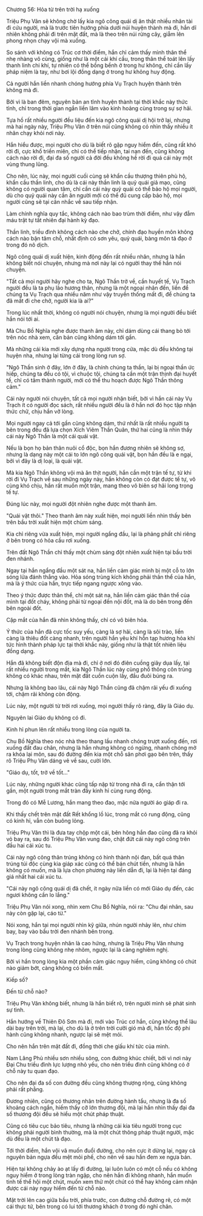 




Chương 56: Hỏa từ trên trời hạ xuống


Triệu Phụ Vân sẽ không chờ lấy kia ngô công quái dị ăn thật nhiều nhân tài đi cứu người, mà là trước tiên hướng phía dưới núi huyện thành mà đi, hắn dĩ nhiên không phải đi trên mặt đất, mà là theo trên núi rừng cây, giẫm lên phong nhọn chạy vội mà xuống.

So sánh với không có Trúc cơ thời điểm, hắn chỉ cảm thấy mình thân thể nhẹ nhàng vô cùng, giống như là một cái khí cầu, trong thân thể toát lên lấy thanh linh chi khí, tự nhiên có thể bồng bềnh ở trong hư không, chỉ cần lấy pháp niệm là tay, như bơi lội đồng dạng ở trong hư không huy động.

Cả người hắn liền nhanh chóng hướng phía Vụ Trạch huyện thành trên không mà đi.

Bởi vì là ban đêm, nguyên bản an tĩnh huyện thành tại thời khắc này thức tỉnh, chỉ trong thời gian ngắn liền lâm vào kinh hoảng cùng trong sự sợ hãi.

Tựa hồ rất nhiều người đều liệu đến kia ngô công quái dị hội trở lại, nhưng mà hai ngày này, Triệu Phụ Vân ở trên núi cũng không có nhìn thấy nhiều ít nhân chạy khỏi nơi này.

Hắn hiểu được, mọi người cho dù là biết rõ gặp nguy hiểm đến, cũng rất khó rời đi, cực khổ triền miên, chỉ có thể tiếp nhận, tai nạn đến, cũng không cách nào rời đi, đại đa số người cả đời đều không hề rời đi quá cái này một vùng thung lũng.

Cho nên, lúc này, mọi người cuối cùng sẽ khẩn cầu thượng thiên phù hộ, khẩn cầu thần linh, cho dù là cái này thần linh là quỷ quái giả mạo, cũng không có người quan tâm, chỉ cần cái này quỷ quái có thể bảo hộ mọi người, dù cho quỷ quái này cần ăn người mới có thể đủ cung cấp bảo hộ, mọi người cũng sẽ tại cân nhắc về sau tiếp nhận.

Làm chính nghĩa quy tắc, không cách nào bao trùm thời điểm, như vậy đẫm máu trật tự tất nhiên đại hành kỳ đạo.

Thần linh, triều đình không cách nào che chở, chính đạo huyền môn không cách nào bận tâm chỗ, nhất định có sơn yêu, quỷ quái, bàng môn tả đạo ở trong đó nô dịch.

Ngô công quái dị xuất hiện, kinh động đến rất nhiều nhân, nhưng là hắn không biết nói chuyện, nhưng mà nơi này lại có người thay thế hắn nói chuyện.

"Tất cả mọi người hãy nghe cho ta, Ngô Thần trở về, cần huyết tế, Vụ Trạch người đều là ta phụ lão hương thân, nhưng là một ngoại nhân đến, liền để chúng ta Vụ Trạch qua nhiều năm như vậy truyền thống mất đi, để chúng ta đã mất đi che chở, người kia là ai?"

Trong lúc nhất thời, không có người nói chuyện, nhưng là mọi người đều biết hắn nói tới ai.

Mà Chu Bồ Nghĩa nghe được thanh âm này, chỉ dám dùng cái thang bò tới trên nóc nhà xem, căn bản cũng không dám tới gần.

Mà những cái kia mới xây dựng nha người trong cửa, mặc dù đều không tại huyện nha, nhưng lại từng cái trong lòng run sợ.

"Ngô Thần sinh ở đây, lớn ở đây, là chính chúng ta thần, lại bị ngoại thần ức hiếp, chúng ta đều có tội, vì chuộc tội, chúng ta cần một trận thịnh đại huyết tế, chỉ có tâm thành người, mới có thể thu hoạch được Ngô Thần thông cảm."

Cái này người nói chuyện, tất cả mọi người nhận biết, bởi vì hắn cái này Vụ Trạch ít có người đọc sách, rất nhiều người đều là ở hắn nơi đó học tập nhận thức chữ, chịu hắn vỡ lòng.

Mọi người ngay cả tới gần cũng không dám, thứ nhất là rất nhiều người ta bên trong đều đã lựa chọn Xích Viêm Thần Quân, thứ hai cũng là nhìn thấy cái này Ngô Thần là một cái quái vật.

Nếu là bọn họ bản thân nuôi cổ độc, bọn hắn đương nhiên sẽ không sợ, nhưng là dạng này một cái to lớn ngô công quái vật, bọn hắn đều là e ngại, bởi vì đây là dị loại, là quái vật.

Mà kia Ngô Thần không vội mà ăn thịt người, hắn cần một trận tế tự, từ khi rời đi Vụ Trạch về sau những ngày này, hắn không còn có đạt được tế tự, vô cùng khó chịu, hắn rất muốn một trận, mang theo vô biên sợ hãi long trọng tế tự.

Đúng lúc này, mọi người đột nhiên nghe được một thanh âm.

"Quái vật thôi." Theo thanh âm này xuất hiện, mọi người liền nhìn thấy bên trên bầu trời xuất hiện một chùm sáng.

Kia chỉ riêng vừa xuất hiện, mọi người ngẩng đầu, lại là phảng phất chỉ riêng ở bên trong có hỏa cầu rơi xuống.

Trên đất Ngô Thần chỉ thấy một chùm sáng đột nhiên xuất hiện tại bầu trời đen nhánh.

Ngay tại hắn ngẩng đầu một sát na, hắn liền cảm giác mình bị một cỗ to lớn sóng lửa đánh thẳng vào. Hỏa sóng trùng kích không phải thân thể của hắn, mà là ý thức của hắn, trực tiếp ngang ngược xông vào.

Theo ý thức được thân thể, chỉ một sát na, hắn liền cảm giác thân thể của mình tại đốt cháy, không phải từ ngoại đến nội đốt, mà là do bên trong đến bên ngoài đốt.

Cặp mắt của hắn đã nhìn không thấy, chỉ có vô biên hỏa.

Ý thức của hắn đã cực tốc suy yếu, càng là sợ hãi, càng là sôi trào, liền càng là thiêu đốt càng nhanh, trên người hắn yêu khí hỗn tạp hương hỏa khí tức hình thành pháp lực tại thời khắc này, giống như là thật tốt nhiên liệu đồng dạng.

Hắn đã không biết độn địa mà đi, chỉ ở nơi đó điên cuồng giãy dụa lấy, tại rất nhiều người trong mắt, kia Ngô Thần lúc này cùng phổ thông côn trùng không có khác nhau, trên mặt đất cuồn cuộn lấy, đầu đuôi búng ra.

Nhưng là không bao lâu, cái này Ngô Thần cũng đã chậm rãi yếu đi xuống tới, chậm rãi không còn động.

Lúc này, một người từ trời rơi xuống, mọi người thấy rõ ràng, đây là Giáo dụ.

Nguyên lai Giáo dụ không có đi.

Kinh hỉ phun lên rất nhiều trong lòng của người ta.

Chu Bồ Nghĩa theo nóc nhà theo thang lầu nhanh chóng trượt xuống đến, rơi xuống đất đau chân, nhưng là hắn nhưng không có ngừng, nhanh chóng mở ra khóa lại môn, sau đó đường đến kia một chỗ sân phơi gạo bên trên, thấy rõ Triệu Phụ Vân dáng vẻ về sau, cười lớn.

"Giáo dụ, tốt, trở về tốt..."

Lúc này, những người khác cũng tấp nập từ trong nhà đi ra, cẩn thận tới gần, một người trong mắt tràn đầy kinh hỉ cùng rung động.

Trong đó có Mễ Lương, hắn mang theo đao, mặc nửa người áo giáp đi ra.

Khi thấy chết trên mặt đất Rết khổng lồ lúc, trong mắt có rung động, cũng có kinh hỉ, vẫn còn buông lỏng.

Triệu Phụ Vân thì là đưa tay chộp một cái, bên hông hắn đao cũng đã ra khỏi vỏ bay ra, sau đó Triệu Phụ Vân vung đao, chặt đứt cái này ngô công trên đầu hai cái xúc tu.

Cái này ngô công thân trúng không có hình thành nội đan, bất quá thân trúng túi độc cùng kia giáp xác cũng có thể bán chút tiền, nhưng là hắn không có muốn, mà là lựa chọn phương này liền dẫn đi, lại là hiện tại đáng giá nhất hai cái xúc tu.

"Cái này ngô công quái dị đã chết, ít ngày nữa liền có mới Giáo dụ đến, các ngươi không cần lo lắng."

Triệu Phụ Vân nói xong, nhìn xem Chu Bồ Nghĩa, nói ra: "Chu đại nhân, sau này còn gặp lại, cáo từ."

Nói xong, hắn tại mọi người nhìn kỹ giữa, nhún người nhảy lên, như chim bay, bay vào bầu trời đen nhánh bên trong.

Vụ Trạch trong huyện nhân là cao hứng, nhưng là Triệu Phụ Vân nhưng trong lòng cũng không nhẹ nhõm, ngược lại là càng nghiêm nghị.

Bởi vì hắn trong lòng kia một phần cảm giác nguy hiểm, cũng không có chút nào giảm bớt, càng không có biến mất.

Kiếp số?

Đến từ chỗ nào?

Triệu Phụ Vân không biết, nhưng là hắn biết rõ, trên người mình sẽ phát sinh sự tình.

Hắn hướng về Thiên Đô Sơn mà đi, mới vào Trúc cơ hắn, cũng không thể lâu dài bay trên trời, mà lại, cho dù là ở trên trời cưỡi gió mà đi, hắn tốc độ phi hành cũng không nhanh, ngược lại sẽ mệt mỏi.

Cho nên hắn trên mặt đất đi, đồng thời che giấu khí tức của mình.

Nam Lăng Phủ nhiều sơn nhiều sông, con đường khúc chiết, bởi vì nơi này Đại Chu triều đình lực lượng nhỏ yếu, cho nên triều đình cũng không có ở chỗ này tu quan đạo.

Cho nên đại đa số con đường đều cũng không thượng rộng, cũng không phải rất phẳng.

Đương nhiên, cũng có thương nhân trên đường hành tẩu, nhưng là đa số khoảng cách ngắn, hiếm thấy cỡ lớn thương đội, mà lại hắn nhìn thấy đại đa số thương đội đều sẽ hiểu một chút pháp thuật.

Cũng có tiêu cục bảo tiêu, nhưng là những cái kia tiêu người trong cục không phải người bình thường, mà là một chút thông pháp thuật người, mặc dù đều là một chút tà đạo.

Tới thời điểm, hắn vội vã muốn đuổi đường, cho nên cực ít dừng lại, ngay cả nguyên bản ngựa đều mệt mỏi phế, cho nên về sau hắn đem xe ngựa bán.

Hiện tại không chảy ào ạt lấy đi đường, lại luôn luôn có một cỗ nếu có không nguy hiểm ở trong lòng tràn ngập, cho nên hắn đi không nhanh, hắn muốn tinh tế thể hội một chút, muốn xem thử một chút có thể hay không cảm nhận được cái này nguy hiểm đến từ chỗ nào.

Mặt trời lên cao giữa bầu trời, phía trước, con đường chỗ đường rẽ, có một cái thực tứ, bên trong có lui tới thương khách ở trong đó nghỉ chân.




